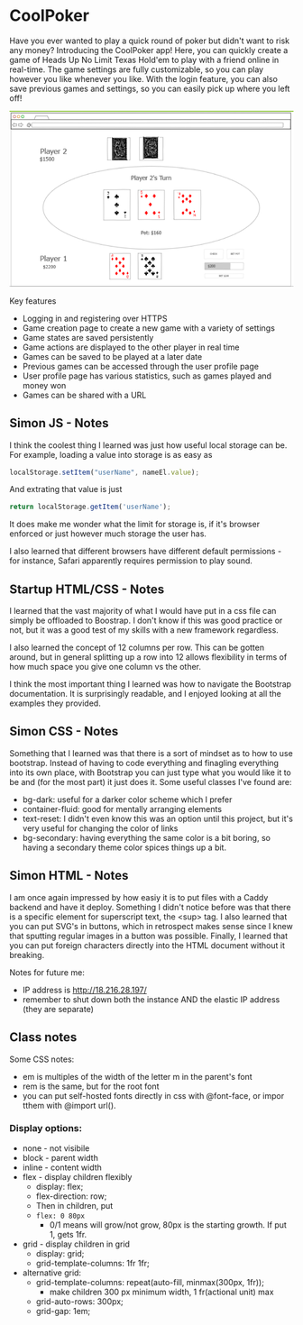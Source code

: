 # CoolPoker

Have you ever wanted to play a quick round of poker but didn't want to risk any money? Introducing the CoolPoker app! Here, you can quickly create a game of Heads Up No Limit Texas Hold'em to play with a friend online in real-time. The game settings are fully customizable, so you can play however you like whenever you like.  With the login feature, you can also save previous games and settings, so you can easily pick up where you left off!

![myimage](startUpSpec/pagemockup.png)

Key features

- Logging in and registering over HTTPS
- Game creation page to create a new game with a variety of settings
- Game states are saved persistently
- Game actions are displayed to the other player in real time
- Games can be saved to be played at a later date
- Previous games can be accessed through the user profile page
- User profile page has various statistics, such as games played and money won
- Games can be shared with a URL


## Simon JS - Notes

I think the coolest thing I learned was just how useful local storage can be. For example, loading a value into storage is as easy as
```javascript
localStorage.setItem("userName", nameEl.value);
```
And extrating that value is just
```javascript
return localStorage.getItem('userName');
```
It does make me wonder what the limit for storage is, if it's browser enforced or just however much storage the user has.

I also learned that different browsers have different default permissions - for instance, Safari apparently requires permission to play sound. 


## Startup HTML/CSS - Notes

I learned that the vast majority of what I would have put in a css file can simply be offloaded to Boostrap. I don't know if this was good practice or not, but it was a good test of my skills with a new framework regardless. 

I also learned the concept of 12 columns per row. This can be gotten around, but in general splitting up a row into 12 allows flexibility in terms of how much space you give one column vs the other.

I think the most important thing I learned was how to navigate the Bootstrap documentation. It is surprisingly readable, and I enjoyed looking at all the examples they provided.

## Simon CSS - Notes

Something that I learned was that there is a sort of mindset as to how to use bootstrap. Instead of having to code everything and finagling everything into its own place, with Bootstrap you can just type what you would like it to be and (for the most part) it just does it. Some useful classes I've found are:

- bg-dark: useful for a darker color scheme which I prefer
- container-fluid: good for mentally arranging elements
- text-reset: I didn't even know this was an option until this project, but it's very useful for changing the color of links
- bg-secondary: having everything the same color is a bit boring, so having a secondary theme color spices things up a bit.


## Simon HTML - Notes

I am once again impressed by how easiy it is to put files with a Caddy backend and have it deploy. Something I didn't notice before was that there is a specific element for superscript text, the \<sup\> tag. I also learned that you can put SVG's in buttons, which in retrospect makes sense since I knew that sputting regular images in a button was possible. Finally, I learned that you can put foreign characters directly into the HTML document without it breaking.

Notes for future me:
- IP address is http://18.216.28.197/
- remember to shut down both the instance AND the elastic IP address (they are separate)


## Class notes

Some CSS notes:

- em is multiples of the width of the letter m in the parent's font
- rem is the same, but for the root font
- you can put self-hosted fonts directly in css with @font-face, or impor tthem with @import url().

### Display options:
- none - not visibile
- block - parent width
- inline - content width
- flex - display children flexibly
	- display: flex;
	- flex-direction: row;
	- Then in children, put
	- `flex: 0 80px`
		- 0/1 means will grow/not grow, 80px is the starting growth. If put 1, gets 1fr.
- grid - display children in grid
	- display: grid;
	- grid-template-columns: 1fr 1fr;
- alternative grid:
	- grid-template-columns: repeat(auto-fill, minmax(300px, 1fr));
		- make children 300 px minimum width, 1 fr(actional unit) max
	- grid-auto-rows: 300px;
	- grid-gap: 1em;